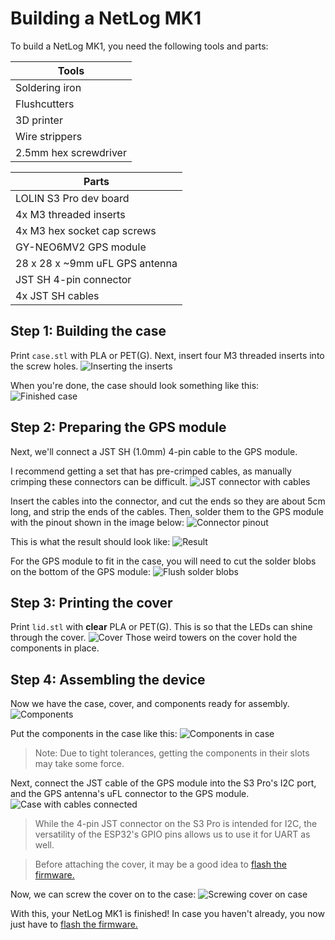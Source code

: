 # Building a NetLog MK1
To build a NetLog MK1, you need the following tools and parts:

| Tools                 |
|-----------------------|
| Soldering iron        |
| Flushcutters          |
| 3D printer            |
| Wire strippers        |
| 2.5mm hex screwdriver |

| Parts                         |
|-------------------------------|
| LOLIN S3 Pro dev board        |
| 4x M3 threaded inserts        |
| 4x M3 hex socket cap screws   |
| GY-NEO6MV2 GPS module         |
| 28 x 28 x ~9mm uFL GPS antenna |
| JST SH 4-pin connector        |
| 4x JST SH cables              |

## Step 1: Building the case
Print `case.stl` with PLA or PET(G). Next, insert four M3 threaded inserts into the screw holes.
![Inserting the inserts](../images/insert.jpg)

When you're done, the case should look something like this:
![Finished case](../images/case.jpg)

## Step 2: Preparing the GPS module
Next, we'll connect a JST SH (1.0mm) 4-pin cable to the GPS module.

I recommend getting a set that has pre-crimped cables, as manually crimping these connectors can be difficult.
![JST connector with cables](../images/jst_conn.jpg)

Insert the cables into the connector, and cut the ends so they are about
5cm long, and strip the ends of the cables. Then, solder them to the GPS module with the pinout shown in the image below:
![Connector pinout](../images/gps_wiring.png)

This is what the result should look like:
![Result](../images/solder_gps.jpg)

For the GPS module to fit in the case, you will need to cut the solder blobs on the bottom of the GPS module:
![Flush solder blobs](../images/trim_gps.jpg)

## Step 3: Printing the cover
Print `lid.stl` with **clear** PLA or PET(G). This is so that the LEDs can shine through the cover.
![Cover](../images/lid.jpg)
Those weird towers on the cover hold the components in place.

## Step 4: Assembling the device
Now we have the case, cover, and components ready for assembly.
![Components](../images/components.jpg)

Put the components in the case like this:
![Components in case](../images/assembled_unconnected.jpg)

> Note: Due to tight tolerances, getting the components in their slots may take some force.

Next, connect the JST cable of the GPS module into the S3 Pro's I2C port, and the GPS antenna's uFL connector to the GPS module.
![Case with cables connected](../images/case_finished.jpg)

> While the 4-pin JST connector on the S3 Pro is intended for I2C,
    the versatility of the ESP32's GPIO pins allows us to use it for
    UART as well.

> Before attaching the cover, it may be a good idea to [flash the firmware.](flashing_tutorial.md)

Now, we can screw the cover on to the case:
![Screwing cover on case](../images/screw_lid.jpg)

With this, your NetLog MK1 is finished!
In case you haven't already, you now just have to [flash the firmware.](flashing_tutorial.md)
